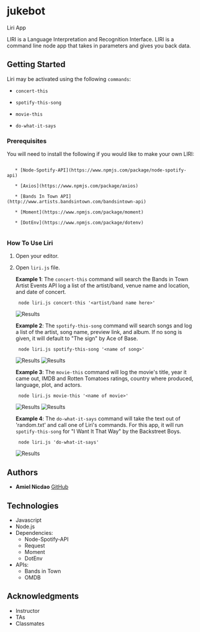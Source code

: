 # jukebot

Liri App

LIRI is a Language Interpretation and Recognition Interface. LIRI is a command line node app that takes in parameters and gives you back data.

## Getting Started

Liri may be activated using the following `commands`:

  * `concert-this`

   * `spotify-this-song`

   * `movie-this`

   * `do-what-it-says`

### Prerequisites

You will need to install the following if you would like to make your own LIRI:

```

   * [Node-Spotify-API](https://www.npmjs.com/package/node-spotify-api)

   * [Axios](https://www.npmjs.com/package/axios)

   * [Bands In Town API](http://www.artists.bandsintown.com/bandsintown-api)

   * [Moment](https://www.npmjs.com/package/moment)

   * [DotEnv](https://www.npmjs.com/package/dotenv)
   
```

### How To Use Liri

1. Open your editor.
2. Open `liri.js` file. 

    **Example 1**: The `concert-this` command will search the Bands in Town Artist Events API log a list of the artist/band, venue name and location, and date of concert. 
    
        node liri.js concert-this '<artist/band name here>'

    ![Results](concert-this.PNG)

    **Example 2**: The `spotify-this-song` command will search songs and log a list of the artist, song name, preview link, and album. If no song is given, it will default to "The sign" by Ace of Base.
    
        node liri.js spotify-this-song '<name of song>'

    ![Results](spotify-this-song-no-input.PNG)
    ![Results](spotify-this-song-with-input.PNG)

    **Example 3**: The `movie-this` command will log the movie's title, year it came out, IMDB and Rotten Tomatoes ratings, country where produced, language, plot, and actors. 
    
        node liri.js movie-this '<name of movie>'

    ![Results](movie-this-no-input.PNG)
    ![Results](movie-this-with-input.PNG)


    **Example 4**: The `do-what-it-says` command will take the text out of 'random.txt' and call one of Liri's commands. For this app, it will run ```spotify-this-song``` for "I Want It That Way" by the Backstreet Boys.
        
        node liri.js 'do-what-it-says'

    ![Results](do-what-it-says.PNG)

## Authors

* **Amiel Nicdao** [GitHub](https://github.com/amielnicdao/jukebot)

## Technologies

* Javascript
* Node.js
* Dependencies:
    * Node-Spotify-API
    * Request
    * Moment
    * DotEnv
* APIs:
    * Bands in Town
    * OMDB

## Acknowledgments

* Instructor
* TAs
* Classmates
